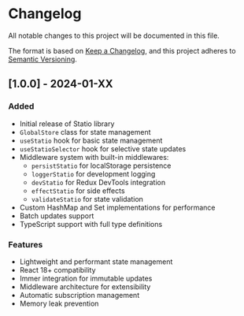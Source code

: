 # Changelog

All notable changes to this project will be documented in this file.

The format is based on [Keep a Changelog](https://keepachangelog.com/en/1.0.0/),
and this project adheres to [Semantic Versioning](https://semver.org/spec/v2.0.0.html).

## [1.0.0] - 2024-01-XX

### Added

- Initial release of Statio library
- `GlobalStore` class for state management
- `useStatio` hook for basic state management
- `useStatioSelector` hook for selective state updates
- Middleware system with built-in middlewares:
  - `persistStatio` for localStorage persistence
  - `loggerStatio` for development logging
  - `devStatio` for Redux DevTools integration
  - `effectStatio` for side effects
  - `validateStatio` for state validation
- Custom HashMap and Set implementations for performance
- Batch updates support
- TypeScript support with full type definitions

### Features

- Lightweight and performant state management
- React 18+ compatibility
- Immer integration for immutable updates
- Middleware architecture for extensibility
- Automatic subscription management
- Memory leak prevention

